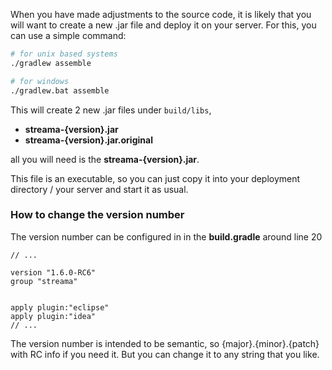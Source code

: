 When you have made adjustments to the source code, it is likely that you will want to create a new .jar file and deploy it on your server. For this, you can use a simple command: 

```bash
# for unix based systems
./gradlew assemble 

# for windows
./gradlew.bat assemble
```

This will create 2 new .jar files under `build/libs`, 
- **streama-{version}.jar**
- **streama-{version}.jar.original**

all you will need is the **streama-{version}.jar**. 

This file is an executable, so you can just copy it into your deployment directory / your server and start it as usual. 


### How to change the version number
The version number can be configured in in the  **build.gradle** around line 20

```
// ...

version "1.6.0-RC6"
group "streama"


apply plugin:"eclipse"
apply plugin:"idea"
// ...
```
The version number is intended to be semantic, so {major}.{minor}.{patch} with RC info if you need it. But you can change it to any string that you like.